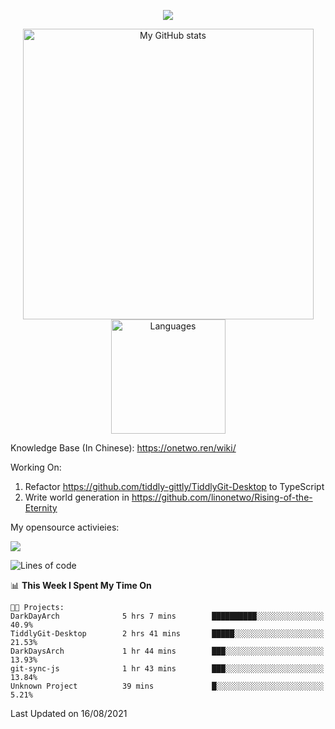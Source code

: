 <a href="https://github.com/linonetwo">
    <p align="center">
        <img src="https://github-profile-trophy.vercel.app/?username=linonetwo&column=7&theme=onedark"/>
    </p>
</a>
<a align="center" href="https://github.com/linonetwo">
  <p align="center">
    <img src="https://github-readme-stats.vercel.app/api?username=linonetwo&show_icons=true&count_private=true" alt="My GitHub stats" width="465"/>
    <img src="https://github-readme-stats.vercel.app/api/top-langs/?username=linonetwo&layout=compact&langs_count=10" alt="Languages" height="183">
  </p>
</a>

Knowledge Base (In Chinese): https://onetwo.ren/wiki/

Working On: 

1. Refactor https://github.com/tiddly-gittly/TiddlyGit-Desktop to TypeScript
1. Write world generation in https://github.com/linonetwo/Rising-of-the-Eternity

My opensource activieies:

![](https://visitor-badge.glitch.me/badge?page_id=linonetwo.linonetwo)

<!--START_SECTION:waka-->
![Lines of code](https://img.shields.io/badge/From%20Hello%20World%20I%27ve%20Written-2.6%20million%20lines%20of%20code-blue)

📊 **This Week I Spent My Time On** 

```text
🐱‍💻 Projects: 
DarkDayArch              5 hrs 7 mins        ██████████░░░░░░░░░░░░░░░   40.9% 
TiddlyGit-Desktop        2 hrs 41 mins       █████░░░░░░░░░░░░░░░░░░░░   21.53% 
DarkDaysArch             1 hr 44 mins        ███░░░░░░░░░░░░░░░░░░░░░░   13.93% 
git-sync-js              1 hr 43 mins        ███░░░░░░░░░░░░░░░░░░░░░░   13.84% 
Unknown Project          39 mins             █░░░░░░░░░░░░░░░░░░░░░░░░   5.21%

```


 Last Updated on 16/08/2021
<!--END_SECTION:waka-->
